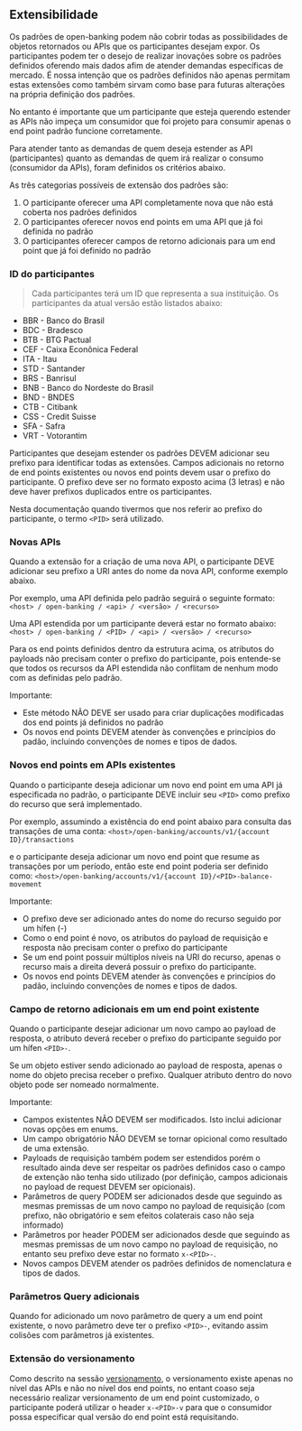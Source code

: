## Extensibilidade

Os padrões de open-banking podem não cobrir todas as possibilidades de objetos retornados ou APIs que os participantes desejam expor. Os participantes podem ter o desejo de realizar inovações sobre os padrões definidos oferendo mais dados afim de atender demandas específicas de mercado. É nossa intenção que os padrões definidos não apenas permitam estas extensões como também sirvam como base para futuras alterações na própria definição dos padrões.

No entanto é importante que um participante que esteja querendo estender as APIs não impeça um consumidor que foi projeto para consumir apenas o end point padrão funcione corretamente.

Para atender tanto as demandas de quem deseja estender as API (participantes) quanto as demandas de quem irá realizar o consumo (consumidor da APIs), foram definidos os critérios abaixo.

As três categorias possíveis de extensão dos padrões são:

1. O participante oferecer uma API completamente nova que não está coberta nos padrões definidos
2. O participantes oferecer novos end points em uma API que já foi definida no padrão
3. O participantes oferecer campos de retorno adicionais para um end point que já foi definido no padrão

### ID do participantes

>Cada participantes terá um ID que representa a sua instituição. Os participantes da atual versão estão listados abaixo:
<ul>
<li>BBR - Banco do Brasil</li>
<li>BDC - Bradesco</li>
<li>BTB - BTG Pactual</li>
<li>CEF - Caixa Econônica Federal</li>
<li>ITA - Itau</li>
<li>STD - Santander</li>
<li>BRS - Banrisul</li>
<li>BNB - Banco do Nordeste do Brasil</li>
<li>BND - BNDES</li>
<li>CTB - Citibank</li>
<li>CSS - Credit Suisse</li>
<li>SFA - Safra</li>
<li>VRT - Votorantim</li>
</ul>

Participantes que desejam estender os padrões DEVEM adicionar seu prefixo para identificar todas as extensões.
Campos adicionais no retorno de end points existentes ou novos end points devem usar o prefixo do participante. O prefixo deve ser no formato exposto acima (3 letras) e não deve haver prefixos duplicados entre os participantes.

Nesta documentação quando tivermos que nos referir ao prefixo do participante, o termo `<PID>` será utilizado.

### Novas APIs

Quando a extensão for a criação de uma nova API, o participante DEVE adicionar seu prefixo a URI antes do nome da nova API, conforme exemplo abaixo.

Por exemplo, uma API definida pelo padrão seguirá o seguinte formato: 
`<host> / open-banking / <api> / <versão> / <recurso>`

Uma API estendida por um participante deverá estar no formato abaixo:
`<host> / open-banking / <PID> / <api> / <versão> / <recurso>`

Para os end points definidos dentro da estrutura acima, os atributos do payloads não precisam conter o prefixo do participante, pois entende-se que todos os recursos da API estendida não conflitam de nenhum modo com as definidas pelo padrão.

Importante:

* Este método NÃO DEVE ser usado para criar duplicações modificadas dos end points já definidos no padrão
* Os novos end points DEVEM atender às convenções e princípios do padão, incluindo convenções de nomes e tipos de dados.

### Novos end points em APIs existentes

Quando o participante deseja adicionar um novo end point em uma API já especificada no padrão, o participante DEVE incluir seu `<PID>` como prefixo do recurso que será implementado.

Por exemplo, assumindo a existência do end point abaixo para consulta das transações de uma conta:
`<host>/open-banking/accounts/v1/{account ID}/transactions`

e o participante deseja adicionar um novo end point que resume as transações por um período, então este end point poderia ser definido como:
`<host>/open-banking/accounts/v1/{account ID}/<PID>-balance-movement`

Importante:

* O prefixo deve ser adicionado antes do nome do recurso seguido por um hífen (-)
* Como o end point é novo, os atributos do payload de requisição e resposta não precisam conter o prefixo do participante
* Se um end point possuir múltiplos níveis na URI do recurso, apenas o recurso mais a direita deverá possuir o prefixo do participante. 
* Os novos end points DEVEM atender às convenções e princípios do padão, incluindo convenções de nomes e tipos de dados.

### Campo de retorno adicionais em um end point existente

Quando o participante desejar adicionar um novo campo ao payload de resposta, o atributo deverá receber o prefixo do participante seguido por um hífen `<PID>-`.

Se um objeto estiver sendo adicionado ao payload de resposta, apenas o nome do objeto precisa receber o prefixo. Qualquer atributo dentro do novo objeto pode ser nomeado normalmente.

Importante:

* Campos existentes NÃO DEVEM ser modificados. Isto inclui adicionar novas opções em enums.
* Um campo obrigatório NÃO DEVEM se tornar opicional como resultado de uma extensão.
* Payloads de requisição também podem ser estendidos porém o resultado ainda deve ser respeitar os padrões definidos caso o campo de extenção não tenha sido utilizado (por definição, campos adicionais no payload de request DEVEM ser opicionais).
* Parâmetros de query PODEM ser adicionados desde que seguindo as mesmas premissas de um novo campo no payload de requisição (com prefixo, não obrigatório e sem efeitos colaterais caso não seja informado)
* Parâmetros por header PODEM ser adicionados desde que seguindo as mesmas premissas de um novo campo no payload de requisição, no entanto seu prefixo deve estar no formato `x-<PID>-`.
* Novos campos DEVEM atender os padrões definidos de nomenclatura e tipos de dados.


### Parâmetros Query adicionais

Quando for adicionado um novo parâmetro de query a um end point existente, o novo parâmetro deve ter o prefixo `<PID>-`, evitando assim colisões com parâmetros já existentes.

### Extensão do versionamento

Como descrito na sessão [versionamento](#versionamento), o versionamento existe apenas no nível das APIs e não no nível dos end points, no entant coaso seja necessário realizar versionamento de um end point customizado, o participante poderá utilizar o header `x-<PID>-v` para que o consumidor possa especificar qual versão do end point está requisitando.